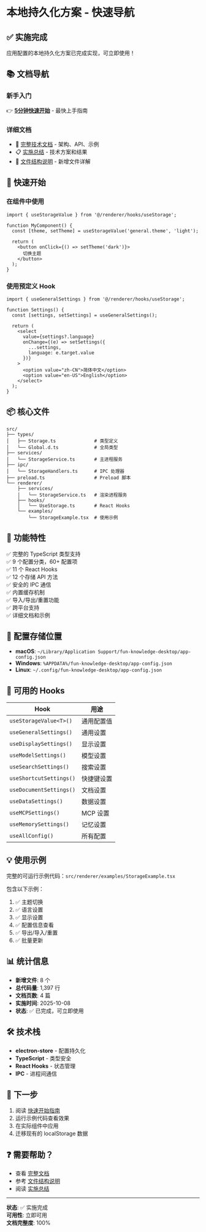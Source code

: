 # 本地持久化方案 - 快速导航

## ✅ 实施完成

应用配置的本地持久化方案已完成实现，可立即使用！

## 📚 文档导航

### 新手入门
👉 **[5分钟快速开始](docs/Storage-QuickStart.md)** - 最快上手指南

### 详细文档
- 📖 [完整技术文档](docs/本地持久化方案.md) - 架构、API、示例
- 📋 [实施总结](docs/Storage-Implementation-Summary.md) - 技术方案和结果
- 📁 [文件结构说明](docs/Storage-Files.md) - 新增文件详解

## 🚀 快速开始

### 在组件中使用

```tsx
import { useStorageValue } from '@/renderer/hooks/useStorage';

function MyComponent() {
  const [theme, setTheme] = useStorageValue('general.theme', 'light');
  
  return (
    <button onClick={() => setTheme('dark')}>
      切换主题
    </button>
  );
}
```

### 使用预定义 Hook

```tsx
import { useGeneralSettings } from '@/renderer/hooks/useStorage';

function Settings() {
  const [settings, setSettings] = useGeneralSettings();
  
  return (
    <select 
      value={settings?.language}
      onChange={(e) => setSettings({
        ...settings, 
        language: e.target.value
      })}
    >
      <option value="zh-CN">简体中文</option>
      <option value="en-US">English</option>
    </select>
  );
}
```

## 📦 核心文件

```
src/
├── types/
│   ├── Storage.ts              # 类型定义
│   └── Global.d.ts             # 全局类型
├── services/
│   └── StorageService.ts       # 主进程服务
├── ipc/
│   └── StorageHandlers.ts      # IPC 处理器
├── preload.ts                  # Preload 脚本
└── renderer/
    ├── services/
    │   └── StorageService.ts   # 渲染进程服务
    ├── hooks/
    │   └── UseStorage.ts       # React Hooks
    └── examples/
        └── StorageExample.tsx  # 使用示例
```

## 🎯 功能特性

✅ 完整的 TypeScript 类型支持  
✅ 9 个配置分类，60+ 配置项  
✅ 11 个 React Hooks  
✅ 12 个存储 API 方法  
✅ 安全的 IPC 通信  
✅ 内置缓存机制  
✅ 导入/导出/重置功能  
✅ 跨平台支持  
✅ 详细文档和示例  

## 📍 配置存储位置

- **macOS**: `~/Library/Application Support/fun-knowledge-desktop/app-config.json`
- **Windows**: `%APPDATA%/fun-knowledge-desktop/app-config.json`
- **Linux**: `~/.config/fun-knowledge-desktop/app-config.json`

## 🔧 可用的 Hooks

| Hook | 用途 |
|------|------|
| `useStorageValue<T>()` | 通用配置值 |
| `useGeneralSettings()` | 通用设置 |
| `useDisplaySettings()` | 显示设置 |
| `useModelSettings()` | 模型设置 |
| `useSearchSettings()` | 搜索设置 |
| `useShortcutSettings()` | 快捷键设置 |
| `useDocumentSettings()` | 文档设置 |
| `useDataSettings()` | 数据设置 |
| `useMCPSettings()` | MCP 设置 |
| `useMemorySettings()` | 记忆设置 |
| `useAllConfig()` | 所有配置 |

## 💡 使用示例

完整的可运行示例代码：`src/renderer/examples/StorageExample.tsx`

包含以下示例：
1. ✅ 主题切换
2. ✅ 语言设置
3. ✅ 显示设置
4. ✅ 配置信息查看
5. ✅ 导出/导入/重置
6. ✅ 批量更新

## 📊 统计信息

- **新增文件**: 8 个
- **总代码量**: 1,397 行
- **文档页数**: 4 篇
- **实施时间**: 2025-10-08
- **状态**: ✅ 已完成，可立即使用

## 🛠️ 技术栈

- **electron-store** - 配置持久化
- **TypeScript** - 类型安全
- **React Hooks** - 状态管理
- **IPC** - 进程间通信

## 📖 下一步

1. 阅读 [快速开始指南](docs/Storage-QuickStart.md)
2. 运行示例代码查看效果
3. 在实际组件中应用
4. 迁移现有的 localStorage 数据

## ❓ 需要帮助？

- 查看 [完整文档](docs/本地持久化方案.md)
- 参考 [文件结构说明](docs/Storage-Files.md)
- 阅读 [实施总结](docs/Storage-Implementation-Summary.md)

---

**状态**: ✅ 实施完成  
**可用性**: 立即可用  
**文档完整度**: 100%

